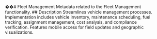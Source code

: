 ��#   F l e e t   M a n a g e m e n t 
 
 
 
 M e t a d a t a   r e l a t e d   t o   t h e   F l e e t   M a n a g e m e n t   f u n c t i o n a l i t y . 
 
 
 
 # #   D e s c r i p t i o n 
 
 
 
 S t r e a m l i n e s   v e h i c l e   m a n a g e m e n t   p r o c e s s e s .   I m p l e m e n t a t i o n   i n c l u d e s   v e h i c l e   i n v e n t o r y ,   m a i n t e n a n c e   s c h e d u l i n g ,   f u e l   t r a c k i n g ,   a s s i g n m e n t   m a n a g e m e n t ,   c o s t   a n a l y s i s ,   a n d   c o m p l i a n c e   v e r i f i c a t i o n .   F e a t u r e s   m o b i l e   a c c e s s   f o r   f i e l d   u p d a t e s   a n d   g e o g r a p h i c   v i s u a l i z a t i o n s . 
 
 
